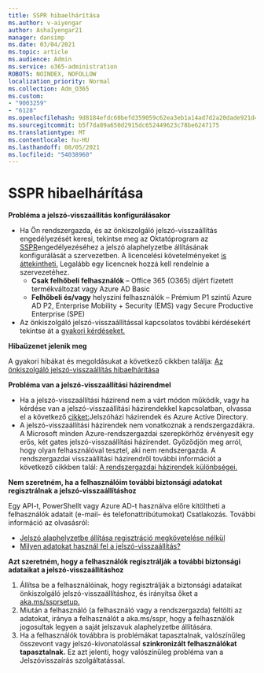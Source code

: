 ```yaml
---
title: SSPR hibaelhárítása
ms.author: v-aiyengar
author: AshaIyengar21
manager: dansimp
ms.date: 03/04/2021
ms.topic: article
ms.audience: Admin
ms.service: o365-administration
ROBOTS: NOINDEX, NOFOLLOW
localization_priority: Normal
ms.collection: Adm_O365
ms.custom:
- "9003259"
- "6128"
ms.openlocfilehash: 9d8184efdc60befd359059c62ea3eb1a14ad7d2a20dade921d4a71e424f52033
ms.sourcegitcommit: b5f7da89a650d2915dc652449623c78be6247175
ms.translationtype: MT
ms.contentlocale: hu-HU
ms.lasthandoff: 08/05/2021
ms.locfileid: "54038960"
---
```

# <a name="troubleshoot-sspr"></a>SSPR hibaelhárítása

**Probléma a jelszó-visszaállítás konfigurálásakor**

- Ha Ön rendszergazda, és az önkiszolgáló jelszó-visszaállítás engedélyezését keresi, tekintse meg az Oktatóprogram az [SSPR](https://docs.microsoft.com/azure/active-directory/authentication/tutorial-enable-sspr)engedélyezéséhez a jelszó alaphelyzetbe állításának konfigurálását a szervezetben. A licencelési követelményeket [is áttekintheti.](https://docs.microsoft.com/azure/active-directory/authentication/concept-sspr-licensing?WT.mc_id=Portal-Microsoft_Azure_Support) Legalább egy licencnek hozzá kell rendelnie a szervezetéhez.
    - **Csak felhőbeli felhasználók** – Office 365 (O365) díjért fizetett termékváltozat vagy Azure AD Basic
    - **Felhőbeli és/vagy** helyszíni felhasználók – Prémium P1 szintű Azure AD P2, Enterprise Mobility + Security (EMS) vagy Secure Productive Enterprise (SPE)
- Az önkiszolgáló jelszó-visszaállítással kapcsolatos további kérdésekért tekintse át a [gyakori kérdéseket.](https://docs.microsoft.com/azure/active-directory/authentication/active-directory-passwords-faq?WT.mc_id=Portal-Microsoft_Azure_Support)

**Hibaüzenet jelenik meg**

A gyakori hibákat és megoldásukat a következő cikkben találja: [Az önkiszolgáló jelszó-visszaállítás hibaelhárítása](https://docs.microsoft.com/azure/active-directory/authentication/active-directory-passwords-troubleshoot?WT.mc_id=Portal-Microsoft_Azure_Support)

**Probléma van a jelszó-visszaállítási házirendmel**

- Ha a jelszó-visszaállítási házirend nem a várt módon működik, vagy ha kérdése van a jelszó-visszaállítási házirendekkel kapcsolatban, olvassa el a következő [cikket:](https://docs.microsoft.com/azure/active-directory/authentication/concept-sspr-policy?WT.mc_id=Portal-Microsoft_Azure_Support)Jelszóházi házirendek és Azure Active Directory.
- A jelszó-visszaállítási házirendek nem vonatkoznak a rendszergazdákra. A Microsoft minden Azure-rendszergazdai szerepkörhöz érvényesít egy erős, két gates jelszó-visszaállítási házirendet. Győződjön meg arról, hogy olyan felhasználóval tesztel, aki nem rendszergazda. A rendszergazdai visszaállítási házirendről további információt a következő cikkben talál: [A rendszergazdai házirendek különbségei.](https://docs.microsoft.com/azure/active-directory/authentication/concept-sspr-policy?WT.mc_id=Portal-Microsoft_Azure_Support#administrator-reset-policy-differences)

**Nem szeretném, ha a felhasználóim további biztonsági adatokat regisztrálnak a jelszó-visszaállításhoz**

Egy API-t, PowerShellt vagy Azure AD-t használva előre kitöltheti a felhasználók adatait (e-mail- és telefonattribútumokat) Csatlakozás. További információ az olvasásról:

- [Jelszó alaphelyzetbe állítása regisztráció megkövetelése nélkül](https://docs.microsoft.com/azure/active-directory/active-directory-passwords-data?WT.mc_id=Portal-Microsoft_Azure_Support#set-and-read-authentication-data-using-powershell)
- [Milyen adatokat használ fel a jelszó-visszaállítás?](https://docs.microsoft.com/azure/active-directory/active-directory-passwords-data?WT.mc_id=Portal-Microsoft_Azure_Support)

**Azt szeretném, hogy a felhasználók regisztrálják a további biztonsági adataikat a jelszó-visszaállításhoz**

1. Állítsa be a felhasználóinak, hogy regisztrálják a biztonsági adataikat önkiszolgáló jelszó-visszaállításhoz, és irányítsa őket a [aka.ms/ssprsetup.](https://mysignins.microsoft.com/security-info)
1. Miután a felhasználó (a felhasználó vagy a rendszergazda) feltölti [](https://passwordreset.microsoftonline.com/) az adatokat, iránya a felhasználót a aka.ms/sspr, hogy a felhasználók jogosultak legyen a saját jelszavuk alaphelyzetbe állítására.
1. Ha a felhasználók továbbra is problémákat tapasztalnak, valószínűleg összevont vagy jelszó-kivonatolással  **szinkronizált felhasználókat tapasztalnak.** Ez azt jelenti, hogy valószínűleg probléma van a Jelszóvisszaírás szolgáltatással.